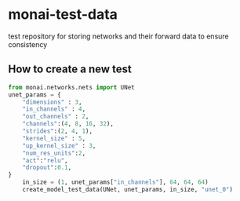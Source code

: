 # monai-test-data
test repository for storing networks and their forward data to ensure consistency

## How to create a new test

```python
from monai.networks.nets import UNet
unet_params = {
    "dimensions" : 3,
    "in_channels" : 4,
    "out_channels" : 2,
    "channels":(4, 8, 16, 32),
    "strides":(2, 4, 1),
    "kernel_size" : 5,
    "up_kernel_size" : 3,
    "num_res_units":2,
    "act":"relu",
    "dropout":0.1,
}
    in_size = (1, unet_params["in_channels"], 64, 64, 64)
    create_model_test_data(UNet, unet_params, in_size, "unet_0")
```